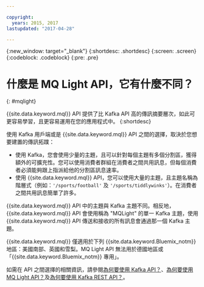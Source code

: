 ```yaml
---

copyright:
  years: 2015, 2017
lastupdated: "2017-04-28"

---
```


{:new_window: target="_blank"}
{:shortdesc: .shortdesc}
{:screen: .screen}
{:codeblock: .codeblock}
{:pre: .pre}

# 什麼是 MQ Light API，它有什麼不同？
{: #mqlight}

{{site.data.keyword.mql}} API 提供了比 Kafka API 高的傳訊摘要層次，如此可更容易學習，且更容易運用在您的應用程式中。
{:shortdesc}

使用 Kafka 用戶端或是 {{site.data.keyword.mql}} API 之間的選擇，取決於您想要建置的傳訊拓蹼：

* 使用 Kafka，您會使用少量的主題，且可以針對每個主題有多個分割區，獲得額外的可擴充性。您可以使用消費者群組在消費者之間共用訊息，但每個消費者必須能夠跟上指派給他的分割區訊息速率。
* 使用 {{site.data.keyword.mql}} API，您可以使用大量的主題，且主題名稱為階層式（例如：<code>'/sports/football'</code> 及 <code>'/sports/tiddlywinks'</code>）。在消費者之間共用訊息簡單了許多。

{{site.data.keyword.mql}} API 中的主題與 Kafka 主題不同。相反地，{{site.data.keyword.mql}} API 會使用稱為 "MQLight"
的單一 Kafka 主題，使用 {{site.data.keyword.mql}} API 傳送和接收的所有訊息會通過那一個 Kafka 主題。

{{site.data.keyword.mql}} 僅適用於下列 {{site.data.keyword.Bluemix_notm}} 地區：美國南部、英國和雪梨。MQ Light API 無法用於德國地區或「{{site.data.keyword.Bluemix_notm}} 專用」。

<!-- begin PRODUCTION ONLY -->
如需在 API 之間選擇的相關資訊，請參閱[為何要使用 Kafka API？](/docs/services/MessageHub/messagehub054.html)、[為何要使用 MQ Light API？](/docs/services/MessageHub/messagehub076.html)及[為何要使用 Kafka REST API？](/docs/services/MessageHub/messagehub065.html)。
<!-- end PRODUCTION ONLY -->
